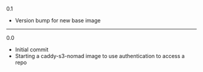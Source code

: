 0.1

* Version bump for new base image

---

0.0

* Initial commit
* Starting a caddy-s3-nomad image to use authentication to access a repo
